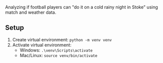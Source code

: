 Analyzing if football players can "do it on a cold rainy night in Stoke" using match and weather data.

## Setup
1. Create virtual environment: `python -m venv venv`
2. Activate virtual environment: 
   - Windows: `.\venv\Scripts\activate`
   - Mac/Linux: `source venv/bin/activate`